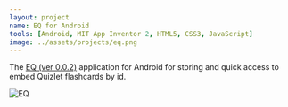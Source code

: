 ```yaml
---
layout: project
name: EQ for Android
tools: [Android, MIT App Inventor 2, HTML5, CSS3, JavaScript]
image: ../assets/projects/eq.png
---
```


The <a href="https://drive.google.com/file/d/1kSec2vBYpA5dDcDGHUPUmwrByVpYZp2z/view?usp=sharing" target="_blank" rel="noopener noreferrer nofollow external">EQ (ver 0.0.2)</a> application for Android for storing and quick access to embed Quizlet flashcards by id.

<img class="w-100 mt-5" src="/assets/projects/eq_demo.png" alt="EQ">